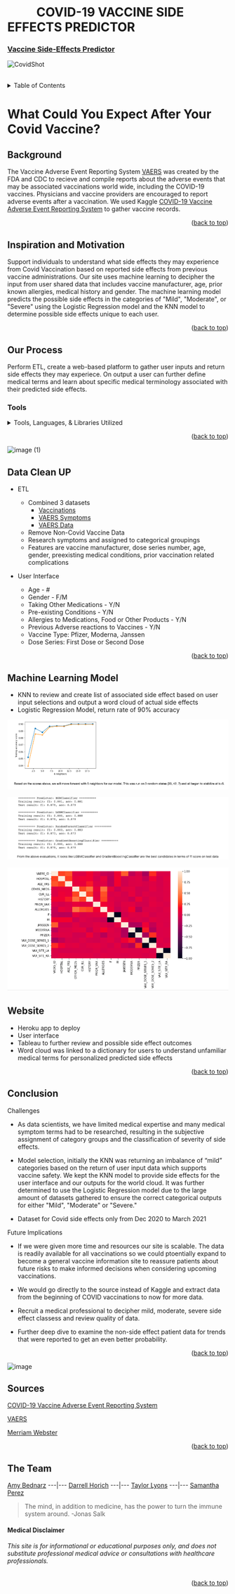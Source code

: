


<div id="top"></div>

# &nbsp; &nbsp; &nbsp; &nbsp; &nbsp;  COVID-19 VACCINE SIDE EFFECTS PREDICTOR


<!-- <div align="center"> -->

###  [Vaccine Side-Effects Predictor](https://vaccine-side-effect-predictor.herokuapp.com/)


![CovidShot](https://www.coe.int/documents/10518249/88399762/Covid-Vaccine/23edacee-ac47-953e-7c8d-012ec176c157?t=1611227091000)

<br>

<!-- TABLE OF CONTENTS -->

<details>
  <summary>Table of Contents</summary>
    <li><a href="#1 Background ">Background</a></li>
    <li><a href="#2 Inspiration and Motivation ">Inspiration and Motivation</a></li>
    <li><a href="#3 Our Process ">Our Process</a></li>
      <ul>
         <li><a href="#Tools">Tools</a></li>
      </ul>
    <li><a href="#4 Data-Clean-UP">Data Clean Up </a></li>
    <li><a href="#5 Machine-Learning-Model">Machine Learning Model</a></li>
    <li><a href="#6 Conclusion”>Conclusion</li>
    <li><a href="#7 Sources">Sources</a></li>
    <li><a href="#8 The-Team">Team</a></li>
  </ol>
</details>

# **What Could You Expect After Your Covid Vaccine?**  
  
## **Background** 

The Vaccine Adverse Event Reporting System [VAERS](https://vaers.hhs.gov/reportevent.html) was created by the FDA and CDC to recieve and compile reports about 
the adverse events that may be associated vaccinations world wide, including the COVID-19 vaccines. Physicians and vaccine providers are encouraged to report adverse events after a vaccination. We used Kaggle [COVID-19 Vaccine Adverse Event Reporting System](https://www.kaggle.com/ayushggarg/covid19-vaccine-adverse-reactions?select=2021VAERSSYMPTOMS.csv) to gather vaccine records. 
  
<p align="right">(<a href="#top">back to top</a>)</p>

## **Inspiration and Motivation**

Support individuals to understand what side effects they may experience from Covid Vaccination based on reported side effects from previous vaccine 
administrations.  Our site uses machine learning to decipher the input from user shared data that includes vaccine manufacturer, age, prior known allergies, 
medical history and gender.  The machine learning model predicts the possible side effects in the categories of "Mild", "Moderate", or "Severe" using the Logistic Regression model and the KNN model to determine possible side effects unique to each user. 

<p align="right">(<a href="#top">back to top</a>)</p>


## **Our Process**
      
Perform ETL, create a web-based platform to gather user inputs and return side effects they may experiece. On output a user can further define medical 
terms and learn about specific medical terminology associated with their predicted side effects. 
      
    
### **Tools**
  
<details> 
<summary>Tools, Languages, & Libraries Utilized</summary>

<li>Pandas</li></ul>
<li>Python</li></ul> 
<li>Pickle</li></ul>
<li>Plotly</li></ul>
<li>Matplotlib</li></ul>
<li>Jupyter Notebook</li></ul>
<li>VS Code</li></ul>
<li>D3 JS</li></ul>
<li>Seaborn JS</li></ul>
<li>Any Chart JS</li></ul>  
<li>HTML</li></ul>
<li>CSS</li></ul>
<li>Tableau JS</li></ul> 
<li>Flask</li></ul>   
<li>Themefisher</li></ul>
<li>Bootstrap</li></ul>
<li>Heroku</li></ul>
</details>



<p align="right">(<a href="#top">back to top</a>)</p>


![image (1)](https://user-images.githubusercontent.com/82190357/145183563-27e1b7f1-a28e-4401-9172-fcd23046e5f3.png)

## **Data Clean UP** 
  
  * ETL 
      
    * Combined 3 datasets
      * [Vaccinations](https://www.kaggle.com/ayushggarg/covid19-vaccine-adverse-reactions?select=2021VAERSVAX.csv)
      * [VAERS Symptoms](https://www.kaggle.com/ayushggarg/covid19-vaccine-adverse-reactions?select=2021VAERSSYMPTOMS.csv)
      * [VAERS Data](https://www.kaggle.com/ayushggarg/covid19-vaccine-adverse-reactions?select=2021VAERSDATA.csv)
    * Remove Non-Covid Vaccine Data 
    * Research symptoms and assigned to categorical groupings 
    * Features are vaccine manufacturer, dose series number, age, gender, preexisting medical conditions, prior vaccination related complications
      
  * User Interface
      
      * Age - #
      * Gender - F/M 
      * Taking Other Medications - Y/N 
      * Pre-existing Conditions - Y/N
      * Allergies to Medications, Food or Other Products - Y/N
      * Previous Adverse reactions to Vaccines - Y/N 
      * Vaccine Type: Pfizer, Moderna, Janssen
      * Dose Series: First Dose or Second Dose

           
<p align="right">(<a href="#top">back to top</a>)</p>

## **Machine Learning Model**
  
  * KNN to review and create list of associated side effect based on user input selections and output a word cloud of actual side effects
  * Logistic Regression Model, return rate of 90% accuracy
 
  ![image](Resources/KNN_image_output.png)  
      
  ![image](Resources/model_train_test.png)
      
  ![image](Resources/HeatMap.png)
      
      
 ## **Website**
      
   * Heroku app to deploy
   * User interface 
   * Tableau to further review and possible side effect outcomes
   * Word cloud was linked to a dictionary for users to understand unfamiliar medical terms for personalized predicted side effects
   
 
      
 
<p align="right">(<a href="#top">back to top</a>)</p>

## **Conclusion** 

Challenges

* As data scientists, we have limited medical expertise and many medical symptom terms had to be researched, resulting in the subjective assignment of category
  groups and the classification of severity of side effects. 
      
* Model selection, initially the KNN was returning an imbalance of “mild” categories based on the return of user input data which supports vaccine safety. We 
  kept the KNN model to provide side effects for the user interface and our outputs for the world cloud. It was further determined to use the Logistic 
  Regression model due to the large amount of datasets gathered to ensure the correct categorical outputs for either "Mild", "Moderate" or "Severe."
     
* Dataset for Covid side effects only from Dec 2020 to March 2021

Future Implications

* If we were given more time and resources our site is scalable. The data is readily available for all vaccinations so we could ptoentially expand to become a
  general vaccine information site to reassure patients about future risks to make informed decisions when considering upcoming vaccinations. 

* We would go directly to the source instead of Kaggle and extract data from the beginning of COVID vaccinations to now for more data.

* Recruit a medical professional to decipher mild, moderate, severe side effect classess and review quality of data.

* Further deep dive to examine the non-side effect patient data for trends that were reported to get an even better probability.
  
  

<p align="right">(<a href="#top">back to top</a>)</p>

![image](https://raw.githubusercontent.com/D11eleven/Vaccine_Side_Effects_Predictor/main/Resources/Tab1.png)

## **Sources**
 
[COVID-19 Vaccine Adverse Event Reporting System](https://www.kaggle.com/ayushggarg/covid19-vaccine-adverse-reactions?select=2021VAERSSYMPTOMS.csv) 
<br>

[VAERS](https://vaers.hhs.gov/)
  
[Merriam Webster](https://www.merriam-webster.com/)

<p align="right">(<a href="#top">back to top</a>)</p>
  
##  **The Team**
[Amy Bednarz](https://github.com/abednarz210) ---|--- [Darrell Horich](https://github.com/D11eleven) ---|--- [Taylor Lyons](https://github.com/taylorsyde) ---|--- [Samantha Perez](https://github.com/Sjenn257)

  
 > The mind, in addition to medicine, has the power to turn the immune system around. -Jonas Salk  



#### **Medical Disclaimer**

###### This site is for informational or educational purposes only, and does not substitute professional medical advice or consultations with healthcare professionals.
  
<p align="right">(<a href="#top">back to top</a>)</p>


